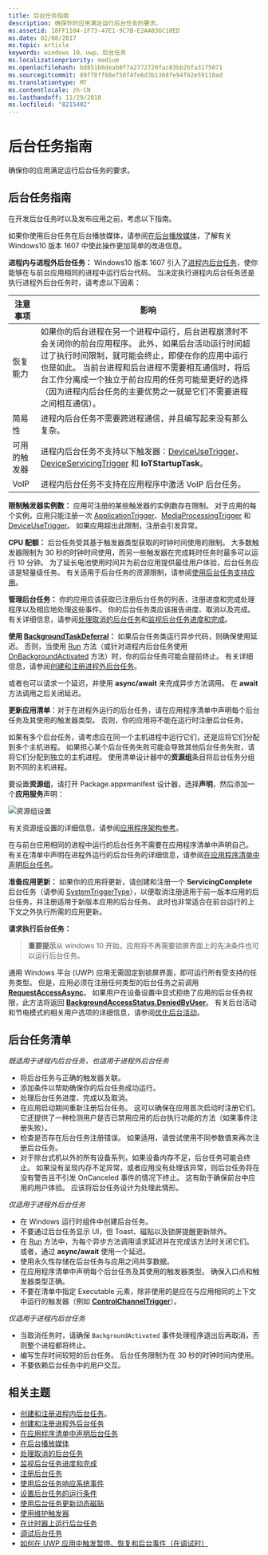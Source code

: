 ```yaml
---
title: 后台任务指南
description: 确保你的应用满足运行后台任务的要求。
ms.assetid: 18FF1104-1F73-47E1-9C7B-E2AA036C18ED
ms.date: 02/08/2017
ms.topic: article
keywords: windows 10，uwp，后台任务
ms.localizationpriority: medium
ms.openlocfilehash: bd851b6deab0f7a2772720fac83bb2bfa3175071
ms.sourcegitcommit: 89ff8ff88ef58f4fe6d3b1368fe94f62e59118ad
ms.translationtype: MT
ms.contentlocale: zh-CN
ms.lasthandoff: 11/29/2018
ms.locfileid: "8215402"
---
```

# <a name="guidelines-for-background-tasks"></a>后台任务指南


确保你的应用满足运行后台任务的要求。

## <a name="background-task-guidance"></a>后台任务指南

在开发后台任务时以及发布应用之前，考虑以下指南。

如果你使用后台任务在后台播放媒体，请参阅[在后台播放媒体](https://msdn.microsoft.com/windows/uwp/audio-video-camera/background-audio)，了解有关 Windows10 版本 1607 中使此操作更加简单的改进信息。


  **进程内与进程外后台任务：** Windows10 版本 1607 引入了[进程内后台任务](create-and-register-an-inproc-background-task.md)，使你能够在与前台应用相同的进程中运行后台代码。 当决定执行进程内后台任务还是执行进程外后台任务时，请考虑以下因素：

|注意事项 | 影响 |
|--------------|--------|
|恢复能力   | 如果你的后台进程在另一个进程中运行，后台进程崩溃时不会关闭你的前台应用程序。 此外，如果后台活动运行时间超过了执行时间限制，就可能会终止，即使在你的应用中运行也是如此。 当前台进程和后台进程不需要相互通信时，将后台工作分离成一个独立于前台应用的任务可能是更好的选择（因为进程内后台任务的主要优势之一就是它们不需要进程之间相互通信）。 |
|简易性    | 进程内后台任务不需要跨进程通信，并且编写起来没有那么复杂。  |
|可用的触发器 | 进程内后台任务不支持以下触发器：[DeviceUseTrigger](https://msdn.microsoft.com/library/windows/apps/windows.applicationmodel.background.deviceusetrigger.aspx?f=255&MSPPError=-2147217396)、[DeviceServicingTrigger](https://msdn.microsoft.com/library/windows/apps/windows.applicationmodel.background.deviceservicingtrigger.aspx) 和 **IoTStartupTask**。 |
|VoIP | 进程内后台任务不支持在应用程序中激活 VoIP 后台任务。 |  

**限制触发器实例数：** 应用可注册的某些触发器的实例数存在限制。 对于应用的每个实例，应用只能注册一次 [ApplicationTrigger](https://docs.microsoft.com/uwp/api/Windows.ApplicationModel.Background.ApplicationTrigger)、[MediaProcessingTrigger](https://docs.microsoft.com/uwp/api/windows.applicationmodel.background.mediaprocessingtrigger) 和 [DeviceUseTrigger](https://msdn.microsoft.com/library/windows/apps/windows.applicationmodel.background.deviceusetrigger.aspx?f=255&MSPPError=-2147217396)。 如果应用超出此限制，注册会引发异常。

**CPU 配额：** 后台任务受其基于触发器类型获取的时钟时间使用的限制。 大多数触发器限制为 30 秒的时钟时间使用，而另一些触发器在完成耗时任务时最多可以运行 10 分钟。 为了延长电池使用时间并为前台应用提供最佳用户体验，后台任务应该是轻量级任务。 有关适用于后台任务的资源限制，请参阅[使用后台任务支持应用](support-your-app-with-background-tasks.md)。

**管理后台任务：** 你的应用应该获取已注册后台任务的列表，注册进度和完成处理程序以及相应地处理这些事件。 你的后台任务类应该报告进度、取消以及完成。 有关详细信息，请参阅[处理取消的后台任务](handle-a-cancelled-background-task.md)和[监视后台任务进度和完成](monitor-background-task-progress-and-completion.md)。

**使用 [BackgroundTaskDeferral](https://msdn.microsoft.com/library/windows/apps/hh700499)：** 如果后台任务类运行异步代码，则确保使用延迟。 否则，当使用 [Run](https://msdn.microsoft.com/library/windows/apps/windows.applicationmodel.background.ibackgroundtask.run.aspx) 方法（或针对进程内后台任务使用 [OnBackgroundActivated](https://msdn.microsoft.com/library/windows/apps/windows.ui.xaml.application.onbackgroundactivated.aspx) 方法）时，你的后台任务可能会提前终止。 有关详细信息，请参阅[创建和注册进程外后台任务](create-and-register-a-background-task.md)。

或者也可以请求一个延迟，并使用 **async/await** 来完成异步方法调用。 在 **await** 方法调用之后关闭延迟。

**更新应用清单**：对于在进程外运行的后台任务，请在应用程序清单中声明每个后台任务及其使用的触发器类型。 否则，你的应用将不能在运行时注册后台任务。

如果有多个后台任务，请考虑应在同一个主机进程中运行它们，还是应将它们分配到多个主机进程。 如果担心某个后台任务失败可能会导致其他后台任务失败，请将它们分配到独立的主机进程。  使用清单设计器中的**资源组**条目将后台任务分组到不同的主机进程。 

要设置**资源组**，请打开 Package.appxmanifest 设计器，选择**声明**，然后添加一个**应用服务**声明：

![资源组设置](images/resourcegroup.png)

有关资源组设置的详细信息，请参阅[应用程序架构参考](https://docs.microsoft.com/uwp/schemas/appxpackage/uapmanifestschema/element-application)。

在与前台应用相同的进程中运行的后台任务不需要在应用程序清单中声明自己。 有关在清单中声明在进程外运行的后台任务的详细信息，请参阅[在应用程序清单中声明后台任务](declare-background-tasks-in-the-application-manifest.md)。

**准备应用更新：** 如果你的应用将更新，请创建和注册一个 **ServicingComplete** 后台任务（请参阅 [SystemTriggerType](https://msdn.microsoft.com/library/windows/apps/br224839)），以便取消注册适用于前一版本应用的后台任务，并注册适用于新版本应用的后台任务。 此时也非常适合在前台运行的上下文之外执行所需的应用更新。

**请求执行后台任务：**

> **重要提示**从 windows 10 开始，应用将不再需要锁屏界面上的先决条件也可以运行后台任务。

通用 Windows 平台 (UWP) 应用无需固定到锁屏界面，即可运行所有受支持的任务类型。 但是，应用必须在注册任何类型的后台任务之前调用 [**RequestAccessAsync**](https://msdn.microsoft.com/library/windows/apps/hh700485)。 如果用户在设备设置中显式拒绝了应用的后台任务权限，此方法将返回 [**BackgroundAccessStatus.DeniedByUser**](https://msdn.microsoft.com/library/windows/apps/hh700439)。 有关后台活动和节电模式的相关用户选项的详细信息，请参阅[优化后台活动](https://docs.microsoft.com/windows/uwp/debug-test-perf/optimize-background-activity)。 
## <a name="background-task-checklist"></a>后台任务清单

*既适用于进程内后台任务，也适用于进程外后台任务*

-   将后台任务与正确的触发器关联。
-   添加条件以帮助确保你的后台任务成功运行。
-   处理后台任务进度、完成以及取消。
-   在应用启动期间重新注册后台任务。 这可以确保在应用首次启动时注册它们。 它还提供了一种检测用户是否已禁用应用的后台执行功能的方法（如果事件注册失败）。
-   检查是否存在后台任务注册错误。 如果适用，请尝试使用不同参数值来再次注册后台任务。
-   对于除台式机以外的所有设备系列，如果设备内存不足，后台任务可能会终止。 如果没有呈现内存不足异常，或者应用没有处理该异常，则后台任务将在没有警告且不引发 OnCanceled 事件的情况下终止。 这有助于确保前台中应用的用户体验。 应该将后台任务设计为处理此情形。

*仅适用于进程外后台任务*

-   在 Windows 运行时组件中创建后台任务。
-   不要通过后台任务显示 UI，但 Toast、磁贴以及锁屏提醒更新除外。
-   在 [Run](https://msdn.microsoft.com/library/windows/apps/windows.applicationmodel.background.ibackgroundtask.run.aspx) 方法中，为每个异步方法调用请求延迟并在完成该方法时关闭它们。 或者，通过 **async/await** 使用一个延迟。
-   使用永久性存储在后台任务与应用之间共享数据。
-   在应用程序清单中声明每个后台任务及其使用的触发器类型。 确保入口点和触发器类型正确。
-   不要在清单中指定 Executable 元素，除非使用的是应在与应用相同的上下文中运行的触发器（例如 [**ControlChannelTrigger**](https://msdn.microsoft.com/library/windows/apps/hh701032)）。

*仅适用于进程内后台任务*

- 当取消任务时，请确保 `BackgroundActivated` 事件处理程序退出后再取消，否则整个进程都将终止。
-   编写生存时间较短的后台任务。 后台任务限制为在 30 秒的时钟时间内使用。
-   不要依赖后台任务中的用户交互。

## <a name="related-topics"></a>相关主题

* [创建和注册进程内后台任务](create-and-register-an-inproc-background-task.md)。
* [创建和注册进程外后台任务](create-and-register-a-background-task.md)
* [在应用程序清单中声明后台任务](declare-background-tasks-in-the-application-manifest.md)
* [在后台播放媒体](https://msdn.microsoft.com/windows/uwp/audio-video-camera/background-audio)
* [处理取消的后台任务](handle-a-cancelled-background-task.md)
* [监视后台任务进度和完成](monitor-background-task-progress-and-completion.md)
* [注册后台任务](register-a-background-task.md)
* [使用后台任务响应系统事件](respond-to-system-events-with-background-tasks.md)
* [设置后台任务的运行条件](set-conditions-for-running-a-background-task.md)
* [使用后台任务更新动态磁贴](update-a-live-tile-from-a-background-task.md)
* [使用维护触发器](use-a-maintenance-trigger.md)
* [在计时器上运行后台任务](run-a-background-task-on-a-timer-.md)
* [调试后台任务](debug-a-background-task.md)
* [如何在 UWP 应用中触发暂停、恢复和后台事件（在调试时）](http://go.microsoft.com/fwlink/p/?linkid=254345)

 

 
